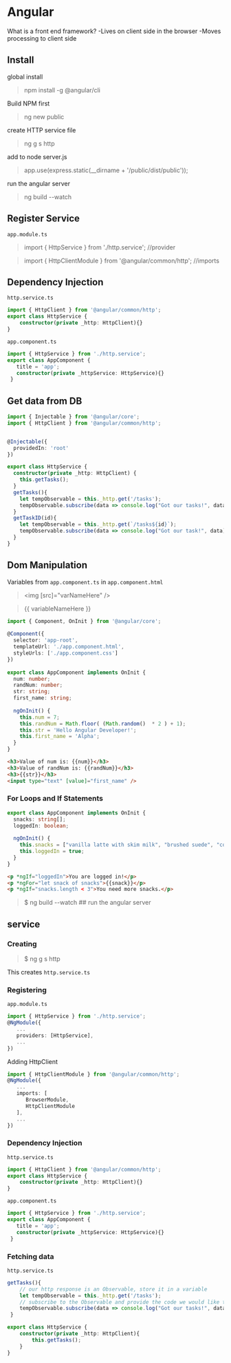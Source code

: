 # Angular

What is a front end framework?
-Lives on client side in the browser
-Moves processing to client side

## Install
global install
>npm install -g @angular/cli

Build NPM first
>ng new public

create HTTP service file
>ng g s http

add to node server.js
> app.use(express.static(__dirname + '/public/dist/public'));

run the angular server
> ng build --watch

## Register Service
`app.module.ts`
> import { HttpService } from './http.service'; //provider

> import { HttpClientModule } from '@angular/common/http'; //imports

## Dependency Injection
`http.service.ts`
```typescript
import { HttpClient } from '@angular/common/http';
export class HttpService {
    constructor(private _http: HttpClient){}
}
```
`app.component.ts`
```typescript
import { HttpService } from './http.service';
export class AppComponent {
   title = 'app';
   constructor(private _httpService: HttpService){}
 }
```
## Get data from DB
```typescript
import { Injectable } from '@angular/core';
import { HttpClient } from '@angular/common/http';


@Injectable({
  providedIn: 'root'
})

export class HttpService {
  constructor(private _http: HttpClient) { 
    this.getTasks();
  }
  getTasks(){
    let tempObservable = this._http.get('/tasks');
    tempObservable.subscribe(data => console.log("Got our tasks!", data));
  }
  getTaskID(id){
    let tempObservable = this._http.get(`/tasks${id}`);
    tempObservable.subscribe(data => console.log("Got our task!", data));
  }  
}
```

## Dom Manipulation

Variables from `app.component.ts` in `app.component.html`
><img [src]="varNameHere" />

>{{ variableNameHere }}
```typescript
import { Component, OnInit } from '@angular/core';
     
@Component({
  selector: 'app-root',
  templateUrl: './app.component.html',
  styleUrls: ['./app.component.css']
})
     
export class AppComponent implements OnInit {
  num: number;
  randNum: number;
  str: string;
  first_name: string;
     
  ngOnInit() {
    this.num = 7;
    this.randNum = Math.floor( (Math.random()  * 2 ) + 1);
    this.str = 'Hello Angular Developer!';
    this.first_name = 'Alpha';
  }
}   
```

```html
<h3>Value of num is: {{num}}</h3>
<h3>Value of randNum is: {{randNum}}</h3>
<h3>{{str}}</h3>
<input type="text" [value]="first_name" />
```
### For Loops and If Statements
```typescript
export class AppComponent implements OnInit {
  snacks: string[];
  loggedIn: boolean;
     
  ngOnInit() {
    this.snacks = ["vanilla latte with skim milk", "brushed suede", "cookie"];
    this.loggedIn = true;
  }
}   
```
```html
<p *ngIf="loggedIn">You are logged in!</p>
<p *ngFor="let snack of snacks">{{snack}}</p>
<p *ngIf="snacks.length < 3">You need more snacks.</p>
```


>$ ng build --watch ## run the angular server

## service
### Creating
>$ ng g s http 

This creates `http.service.ts`
### Registering
`app.module.ts`
```typescript
import { HttpService } from './http.service';
@NgModule({
   ...
   providers: [HttpService],
   ...
})
```
Adding HttpClient
```typescript
import { HttpClientModule } from '@angular/common/http';
@NgModule({
   ...
   imports: [
      BrowserModule,
      HttpClientModule
   ],
   ...
})
```
### Dependency Injection
`http.service.ts`
```typescript
import { HttpClient } from '@angular/common/http';
export class HttpService {
    constructor(private _http: HttpClient){}
}
```

`app.component.ts` 
```typescript
import { HttpService } from './http.service';
export class AppComponent {
   title = 'app';
   constructor(private _httpService: HttpService){}
 }
```
### Fetching data
`http.service.ts`
```typescript
getTasks(){
    // our http response is an Observable, store it in a variable
    let tempObservable = this._http.get('/tasks');
    // subscribe to the Observable and provide the code we would like to do with our data from the response
    tempObservable.subscribe(data => console.log("Got our tasks!", data));
 }

export class HttpService {
    constructor(private _http: HttpClient){
        this.getTasks();
    }
}
```
